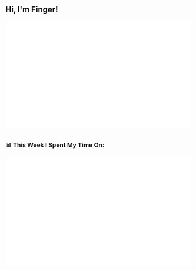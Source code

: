 <h2> Hi, I'm Finger!</h2>

<img align="right" src="https://raw.githubusercontent.com/spianmo/github-stats/master/generated/overview.svg#gh-light-mode-only">

<!-- <img align="right" height="160em" src="https://github-readme-stats-eight-theta.vercel.app/api/top-langs/?username=spianmo&layout=compact&langs_count=8&theme=algolia"/>	 -->
	
```go
package main

type Me struct {
	Name   string
	Job    string
	Code   string
	Skills string
}

func main() {
	me := &Me{
		Name:   "Finger",
		Job:    "Client-side Engineer",
		Code:   "Java, Kotlin, C#, Rust and C++ and Others",
		Skills: "Android, Security, Cross-platform client, NLP, CV, ASR ^o^",
	}
	_ = me
}
```


<h3>📊 This Week I Spent My Time On:</h3>
<img align='right' src="https://raw.githubusercontent.com/spianmo/github-stats/master/generated/languages.svg#gh-light-mode-only">

<!--START_SECTION:waka-->

```txt
TypeScript         6 hrs 34 mins   ████████░░░░░░░░░░░░░░░░░   31.76 %
Markdown           4 hrs 47 mins   █████▓░░░░░░░░░░░░░░░░░░░   23.11 %
Kotlin             4 hrs 34 mins   █████▓░░░░░░░░░░░░░░░░░░░   22.12 %
XML                48 mins         █░░░░░░░░░░░░░░░░░░░░░░░░   03.87 %
Java               46 mins         █░░░░░░░░░░░░░░░░░░░░░░░░   03.74 %
```

<!--END_SECTION:waka-->
